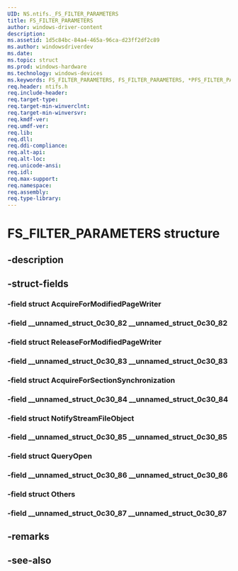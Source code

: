 ```yaml
---
UID: NS.ntifs._FS_FILTER_PARAMETERS
title: FS_FILTER_PARAMETERS
author: windows-driver-content
description: 
ms.assetid: 1d5c84bc-84a4-465a-96ca-d23ff2df2c89
ms.author: windowsdriverdev
ms.date: 
ms.topic: struct
ms.prod: windows-hardware
ms.technology: windows-devices
ms.keywords: FS_FILTER_PARAMETERS, FS_FILTER_PARAMETERS, *PFS_FILTER_PARAMETERS
req.header: ntifs.h
req.include-header:
req.target-type:
req.target-min-winverclnt:
req.target-min-winversvr:
req.kmdf-ver:
req.umdf-ver:
req.lib:
req.dll:
req.ddi-compliance:
req.alt-api:
req.alt-loc:
req.unicode-ansi:
req.idl:
req.max-support:
req.namespace:
req.assembly:
req.type-library:
---
```


# FS_FILTER_PARAMETERS structure

## -description



## -struct-fields

### -field struct AcquireForModifiedPageWriter			
 	
### -field __unnamed_struct_0c30_82 __unnamed_struct_0c30_82			
 	
### -field struct ReleaseForModifiedPageWriter			
 	
### -field __unnamed_struct_0c30_83 __unnamed_struct_0c30_83			
 	
### -field struct AcquireForSectionSynchronization			
 	
### -field __unnamed_struct_0c30_84 __unnamed_struct_0c30_84			
 	
### -field struct NotifyStreamFileObject			
 	
### -field __unnamed_struct_0c30_85 __unnamed_struct_0c30_85			
 	
### -field struct QueryOpen			
 	
### -field __unnamed_struct_0c30_86 __unnamed_struct_0c30_86			
 	
### -field struct Others			
 	
### -field __unnamed_struct_0c30_87 __unnamed_struct_0c30_87			
 	
## -remarks

## -see-also